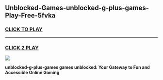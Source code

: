 
## Unblocked-Games-unblocked-g-plus-games-Play-Free-5fvka
<h3>
<a href="https://premium76.site?title=unblocked-g-plus-games&ref=10A">CLICK TO PLAY</a></h3>
<hr>

<h3>
<a href="https://premium76.site?title=unblocked-g-plus-games&ref=10A">CLICK 2 PLAY</a>
  
</h3>

<a href="https://premium76.site?title=unblocked-g-plus-games&ref=10A"><img src="https://clearcache.store/games.png"></a>


**unblocked-g-plus-games games unblocked: Your Gateway to Fun and Accessible Online Gaming**
